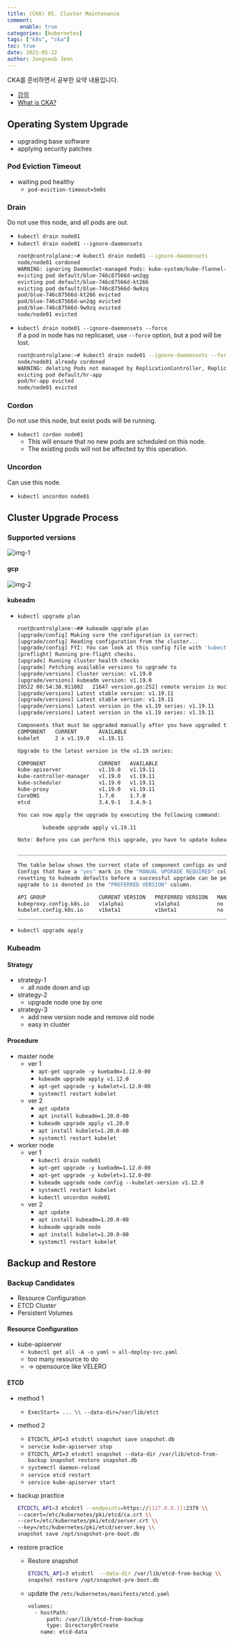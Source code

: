 ```yaml
---
title: (CKA) 05. Cluster Maintenance
comment:   
    enable: true
categories: [kubernetes]
tags: ["k8s", "cka"]
toc: true
date: 2021-05-22
author: Jongseob Jeon
---
```


CKA를 준비하면서 공부한 요약 내용입니다.
- [강의](https://www.udemy.com/course/certified-kubernetes-administrator-with-practice-tests/)
- [What is CKA?](https://www.cncf.io/certification/cka/)

## Operating System Upgrade

- upgrading base software
- applying security patches

### Pod Eviction Timeout
- waiting pod healthy
  - `pod-eviction-timeout=5m0s`

### Drain
Do not use this node, and all pods are out.

- `kubectl drain node01`
- `kubectl drain node01 --ignore-daemonsets`
  ```bash
  root@controlplane:~# kubectl drain node01 --ignore-daemonsets
  node/node01 cordoned
  WARNING: ignoring DaemonSet-managed Pods: kube-system/kube-flannel-ds-x6dgs, kube-system/kube-proxy-jfmxw
  evicting pod default/blue-746c87566d-wn2qg
  evicting pod default/blue-746c87566d-kt266
  evicting pod default/blue-746c87566d-9w9zq
  pod/blue-746c87566d-kt266 evicted
  pod/blue-746c87566d-wn2qg evicted
  pod/blue-746c87566d-9w9zq evicted
  node/node01 evicted
  ```
- `kubectl drain node01 --ignore-daemonsets --force`  
  if a pod in node has no replicaset, use `--force` option, but a pod will be lost.
  ```bash
  root@controlplane:~# kubectl drain node01 --ignore-daemonsets --force
  node/node01 already cordoned
  WARNING: deleting Pods not managed by ReplicationController, ReplicaSet, Job, DaemonSet or StatefulSet: default/hr-app; ignoring DaemonSet-managed Pods: kube-system/kube-flannel-ds-x6dgs, kube-system/kube-proxy-jfmxw
  evicting pod default/hr-app
  pod/hr-app evicted
  node/node01 evicted
  ```

### Cordon
Do not use this node, but exist pods will be running.

- `kubectl cordon node01`
  - This will ensure that no new pods are scheduled on this node.
  - The existing pods will not be affected by this operation.

### Uncordon
Can use this node.

- `kubectl uncordon node01`

## Cluster Upgrade Process

### Supported versions

![img-1](/imgs/cka/cluster_maintenance-1.png)

#### gcp

![img-2](/imgs/cka/cluster_maintenance-2.png)

#### kubeadm

- `kubectl upgrade plan`
  ```bash
  root@controlplane:~## kubeadm upgrade plan
  [upgrade/config] Making sure the configuration is correct:
  [upgrade/config] Reading configuration from the cluster...
  [upgrade/config] FYI: You can look at this config file with 'kubectl -n kube-system get cm kubeadm-config -oyaml'
  [preflight] Running pre-flight checks.
  [upgrade] Running cluster health checks
  [upgrade] Fetching available versions to upgrade to
  [upgrade/versions] Cluster version: v1.19.0
  [upgrade/versions] kubeadm version: v1.19.0
  I0522 08:54:38.911002   21647 version.go:252] remote version is much newer: v1.21.1; falling back to: stable-1.19
  [upgrade/versions] Latest stable version: v1.19.11
  [upgrade/versions] Latest stable version: v1.19.11
  [upgrade/versions] Latest version in the v1.19 series: v1.19.11
  [upgrade/versions] Latest version in the v1.19 series: v1.19.11
  
  Components that must be upgraded manually after you have upgraded the control plane with 'kubeadm upgrade apply':
  COMPONENT   CURRENT       AVAILABLE
  kubelet     2 x v1.19.0   v1.19.11
  
  Upgrade to the latest version in the v1.19 series:
  
  COMPONENT                 CURRENT   AVAILABLE
  kube-apiserver            v1.19.0   v1.19.11
  kube-controller-manager   v1.19.0   v1.19.11
  kube-scheduler            v1.19.0   v1.19.11
  kube-proxy                v1.19.0   v1.19.11
  CoreDNS                   1.7.0     1.7.0
  etcd                      3.4.9-1   3.4.9-1
  
  You can now apply the upgrade by executing the following command:
  
          kubeadm upgrade apply v1.19.11
  
  Note: Before you can perform this upgrade, you have to update kubeadm to v1.19.11.
  
  _____________________________________________________________________
  
  The table below shows the current state of component configs as understood by this version of kubeadm.
  Configs that have a "yes" mark in the "MANUAL UPGRADE REQUIRED" column require manual config upgrade or
  resetting to kubeadm defaults before a successful upgrade can be performed. The version to manually
  upgrade to is denoted in the "PREFERRED VERSION" column.
  
  API GROUP                 CURRENT VERSION   PREFERRED VERSION   MANUAL UPGRADE REQUIRED
  kubeproxy.config.k8s.io   v1alpha1          v1alpha1            no
  kubelet.config.k8s.io     v1beta1           v1beta1             no
  _____________________________________________________________________
  ```

- `kubectl upgrade apply`

### Kubeadm

#### Strategy
- strategy-1
  - all node down and up
- strategy-2
  - upgrade node one by one
- strategy-3
  - add new version node and remove old node
  - easy in cluster

#### Procedure
- master node
  - ver 1
    - `apt-get upgrade -y kuebadm=1.12.0-00`
    - `kubeadm upgrade apply v1.12.0`
    - `apt-get upgrade -y kubelet=1.12.0-00`
    - `systemctl restart kubelet`
  - ver 2
    - `apt update`
    - `apt install kubeadm=1.20.0-00`
    - `kubeadm upgrade apply v1.20.0`
    - `apt install kubelet=1.20.0-00`
    - `systemctl restart kubelet`
- worker node
  - ver 1
    - `kubectl drain node01`
    - `apt-get upgrade -y kuebadm=1.12.0-00`
    - `apt-get upgrade -y kubelet=1.12.0-00`
    - `kubeadm upgrade node config --kubelet-version v1.12.0`
    - `systemctl restart kubelet`
    - `kubectl uncordon node01`
  - ver 2
    - `apt update`
    - `apt install kubeadm=1.20.0-00`
    - `kubeadm upgrade node`
    - `apt install kubelet=1.20.0-00`
    - `systemctl restart kubelet`

## Backup and Restore

### Backup Candidates
- Resource Configuration
- ETCD Cluster
- Persistent Volumes

#### Resource Configuration

- kube-apiserver
  - `kubectl get all -A -o yaml > all-deploy-svc.yaml`
  - too many resource to do
  - → opensource like VELERO

#### ETCD
- method 1
  - `ExecStart= ... \\ --data-dir=/var/lib/etct`
- method 2
  - `ETCDCTL_API=3 etcdctl snapshot save snapshot.db`
  - `servcie kube-apiserver stop`
  - `ETCDCTL_API=3 etcdctl snapshot --data-dir /var/lib/etcd-from-backup snapshot restore snapshot.db`
  - `systemctl daemon-reload`
  - `service etcd restart`
  - `service kube-apiserver start`

- backup practice
  ```bash
  ETCDCTL_API=3 etcdctl --endpoints=https://[127.0.0.1]:2379 \\
  --cacert=/etc/kubernetes/pki/etcd/ca.crt \\
  --cert=/etc/kubernetes/pki/etcd/server.crt \\
  --key=/etc/kubernetes/pki/etcd/server.key \\
  snapshot save /opt/snapshot-pre-boot.db
  ```
- restore practice
  - Restore snapshot
    ```bash
    ETCDCTL_API=3 etcdctl  --data-dir /var/lib/etcd-from-backup \\
    snapshot restore /opt/snapshot-pre-boot.db
    ```
  - update the `/etc/kubernetes/manifests/etcd.yaml`
    ```bash
    volumes:
      - hostPath:
          path: /var/lib/etcd-from-backup
          type: DirectoryOrCreate
        name: etcd-data
    ```
